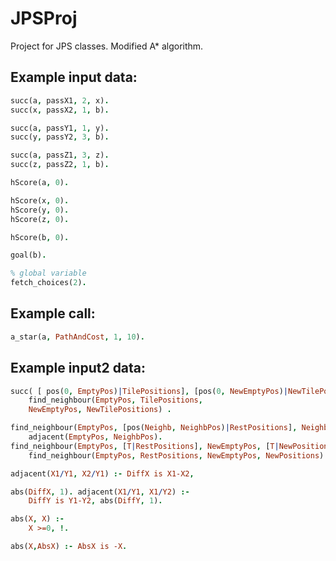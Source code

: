 # JPSProj

Project for JPS classes.
Modified A* algorithm.

## Example input data:

```prolog
succ(a, passX1, 2, x).
succ(x, passX2, 1, b).

succ(a, passY1, 1, y).
succ(y, passY2, 3, b).

succ(a, passZ1, 3, z).
succ(z, passZ2, 1, b).

hScore(a, 0).

hScore(x, 0).
hScore(y, 0).
hScore(z, 0).

hScore(b, 0).

goal(b).

% global variable
fetch_choices(2).
```

## Example call:

```prolog
a_star(a, PathAndCost, 1, 10).
```

## Example input2 data:

```prolog
succ( [ pos(0, EmptyPos)|TilePositions], [pos(0, NewEmptyPos)|NewTilePositions ] ) :-
    find_neighbour(EmptyPos, TilePositions,
    NewEmptyPos, NewTilePositions) .

find_neighbour(EmptyPos, [pos(Neighb, NeighbPos)|RestPositions], NeighbPos, [pos(Neighb, EmptyPos)|RestPositions]) :-
    adjacent(EmptyPos, NeighbPos).
find_neighbour(EmptyPos, [T|RestPositions], NewEmptyPos, [T|NewPositions]) :-
    find_neighbour(EmptyPos, RestPositions, NewEmptyPos, NewPositions) .

adjacent(X1/Y1, X2/Y1) :- DiffX is X1-X2,

abs(DiffX, 1). adjacent(X1/Y1, X1/Y2) :-
    DiffY is Y1-Y2, abs(DiffY, 1).

abs(X, X) :-
    X >=0, !.

abs(X,AbsX) :- AbsX is -X.
```
